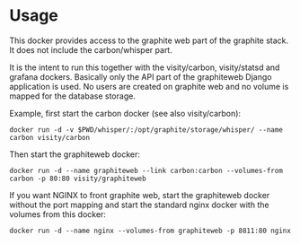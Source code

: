 # Usage

This docker provides access to the graphite web part of the graphite stack. It does not include the carbon/whisper part.

It is the intent to run this together with the visity/carbon, visity/statsd and grafana dockers. Basically only the API part of the graphiteweb Django application is used. No users are created on graphite web and no volume is mapped for the database storage.

Example, first start the carbon docker (see also visity/carbon):

	docker run -d -v $PWD/whisper/:/opt/graphite/storage/whisper/ --name carbon visity/carbon
	
Then start the graphiteweb docker:

	docker run -d --name graphiteweb --link carbon:carbon --volumes-from carbon -p 80:80 visity/graphiteweb

If you want NGINX to front graphite web, start the graphiteweb docker without the port mapping and start the standard nginx docker with the volumes from this docker:

	docker run -d --name nginx --volumes-from graphiteweb -p 8811:80 nginx
	
